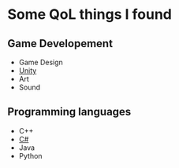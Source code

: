 # Some QoL things I found
## Game Developement
- Game Design
- [Unity](CONTENT/GAME%20DEVELOPEMENT/UNITY/UNITY.md)
- Art
- Sound
## Programming languages
- C++
- [C#](CONTENT/POGRAMMING%20LANGUAGES/C%20SHARP.md)
- Java
- Python